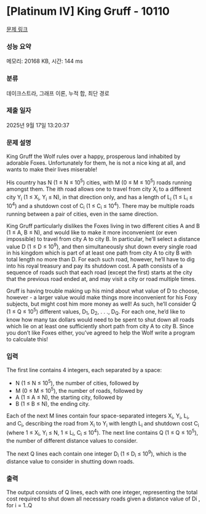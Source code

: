 # [Platinum IV] King Gruff - 10110 

[문제 링크](https://www.acmicpc.net/problem/10110) 

### 성능 요약

메모리: 20168 KB, 시간: 144 ms

### 분류

데이크스트라, 그래프 이론, 누적 합, 최단 경로

### 제출 일자

2025년 9월 17일 13:20:37

### 문제 설명

<p>King Gruff the Wolf rules over a happy, prosperous land inhabited by adorable Foxes. Unfortunately for them, he is not a nice king at all, and wants to make their lives miserable!</p>

<p>His country has N (1 ≤ N ≤ 10<sup>5</sup>) cities, with M (0 ≤ M ≤ 10<sup>5</sup>) roads running amongst them. The ith road allows one to travel from city X<sub>i</sub> to a different city Y<sub>i</sub> (1 ≤ X<sub>i</sub>, Y<sub>i</sub> ≤ N), in that direction only, and has a length of L<sub>i</sub> (1 ≤ L<sub>i</sub> ≤ 10<sup>4</sup>) and a shutdown cost of C<sub>i</sub> (1 ≤ C<sub>i</sub> ≤ 10<sup>4</sup>). There may be multiple roads running between a pair of cities, even in the same direction.</p>

<p>King Gruff particularly dislikes the Foxes living in two different cities A and B (1 ≤ A, B ≤ N), and would like to make it more inconvenient (or even impossible) to travel from city A to city B. In particular, he’ll select a distance value D (1 ≤ D ≤ 10<sup>9</sup>), and then simultaneously shut down every single road in his kingdom which is part of at least one path from city A to city B with total length no more than D. For each such road, however, he’ll have to dig into his royal treasury and pay its shutdown cost. A path consists of a sequence of roads such that each road (except the first) starts at the city that the previous road ended at, and may visit a city or road multiple times.</p>

<p>Gruff is having trouble making up his mind about what value of D to choose, however - a larger value would make things more inconvenient for his Foxy subjects, but might cost him more money as well! As such, he’ll consider Q (1 ≤ Q ≤ 10<sup>5</sup>) different values, D<sub>1</sub>, D<sub>2</sub>, . . ., D<sub>Q</sub>. For each one, he’d like to know how many tax dollars would need to be spent to shut down all roads which lie on at least one sufficiently short path from city A to city B. Since you don’t like Foxes either, you’ve agreed to help the Wolf write a program to calculate this!</p>

### 입력 

 <p>The first line contains 4 integers, each separated by a space:</p>

<ul>
	<li>N (1 ≤ N ≤ 10<sup>5</sup>), the number of cities, followed by</li>
	<li>M (0 ≤ M ≤ 10<sup>5</sup>), the number of roads, followed by</li>
	<li>A (1 ≤ A ≤ N), the starting city, followed by</li>
	<li>B (1 ≤ B ≤ N), the ending city.</li>
</ul>

<p>Each of the next M lines contain four space-separated integers X<sub>i</sub>, Y<sub>i</sub>, L<sub>i</sub>, and C<sub>i</sub>, describing the road from X<sub>i</sub> to Y<sub>i</sub> with length L<sub>i</sub> and shutdown cost C<sub>i</sub> (where 1 ≤ X<sub>i</sub>, Y<sub>i</sub> ≤ N, 1 ≤ L<sub>i</sub>, C<sub>i</sub> ≤ 10<sup>4</sup>). The next line contains Q (1 ≤ Q ≤ 10<sup>5</sup>), the number of different distance values to consider.</p>

<p>The next Q lines each contain one integer D<sub>i</sub> (1 ≤ D<sub>i</sub> ≤ 10<sup>9</sup>), which is the distance value to consider in shutting down roads.</p>

### 출력 

 <p>The output consists of Q lines, each with one integer, representing the total cost required to shut down all necessary roads given a distance value of Di , for i = 1..Q</p>

